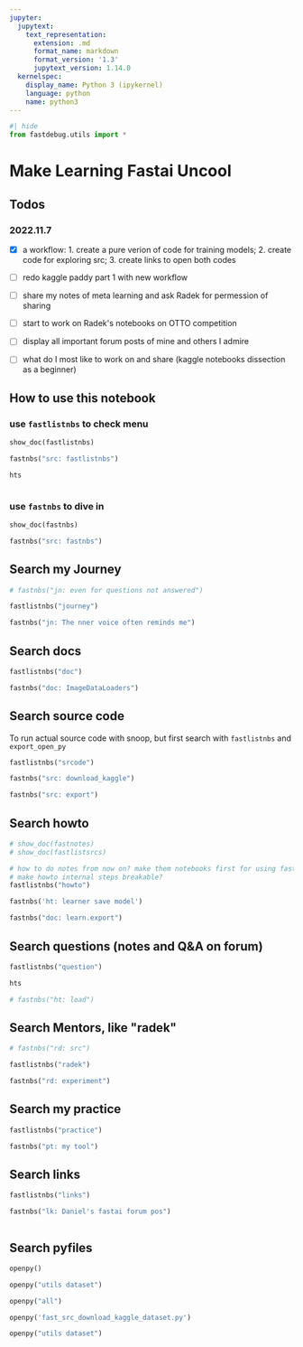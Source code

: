 ```yaml
---
jupyter:
  jupytext:
    text_representation:
      extension: .md
      format_name: markdown
      format_version: '1.3'
      jupytext_version: 1.14.0
  kernelspec:
    display_name: Python 3 (ipykernel)
    language: python
    name: python3
---
```


```python
#| hide
from fastdebug.utils import *
```

# Make Learning Fastai Uncool


## Todos


### 2022.11.7


- [x] a workflow: 1. create a pure verion of code for training models; 2. create code for exploring src; 3. create links to open both codes 
- [ ] redo kaggle paddy part 1 with new workflow
- [ ] share my notes of meta learning and ask Radek for permession of sharing
- [ ] start to work on Radek's notebooks on OTTO competition 
- [ ] display all important forum posts of mine and others I admire 
- [ ] what do I most like to work on and share (kaggle notebooks dissection as a beginner)


## How to use this notebook


### use `fastlistnbs` to check menu

```python
show_doc(fastlistnbs)
```

```python
fastnbs("src: fastlistnbs")
```

```python
hts
```

```python

```

### use `fastnbs` to dive in

```python
show_doc(fastnbs)
```

```python
fastnbs("src: fastnbs")
```

## Search my Journey 

```python
# fastnbs("jn: even for questions not answered")
```

```python
fastlistnbs("journey")
```

```python
fastnbs("jn: The nner voice often reminds me")
```

## Search docs

```python
fastlistnbs("doc")
```

```python
fastnbs("doc: ImageDataLoaders")
```

## Search source code


To run actual source code with snoop, but first search with `fastlistnbs` and `export_open_py`

```python
fastlistnbs("srcode")
```

```python
fastnbs("src: download_kaggle")
```

```python
fastnbs("src: export")
```

## Search howto

```python
# show_doc(fastnotes)
# show_doc(fastlistsrcs)

# how to do notes from now on? make them notebooks first for using fastlistnbs and fastnbs
# make howto internal steps breakable?
fastlistnbs("howto")
```

```python
fastnbs('ht: learner save model')
```

```python
fastnbs("doc: learn.export")
```

## Search questions (notes and Q&A on forum) 

```python
fastlistnbs("question")
```

```python
hts
```

```python
# fastnbs("ht: load")
```

## Search Mentors, like "radek"

```python
# fastnbs("rd: src")
```

```python
fastlistnbs("radek")
```

```python
fastnbs("rd: experiment")
```

## Search my practice

```python
fastlistnbs("practice")
```

```python
fastnbs("pt: my tool")
```

## Search links

```python
fastlistnbs("links")
```

```python
fastnbs("lk: Daniel's fastai forum pos")
```

```python

```

## Search pyfiles

```python
openpy()
```

```python
openpy("utils dataset")
```

```python
openpy("all")
```

```python
openpy('fast_src_download_kaggle_dataset.py')
```

```python
openpy("utils dataset")
```

```python

```
